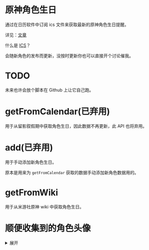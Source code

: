# 原神角色生日
通过在日历软件中订阅 ics 文件来获取最新的原神角色生日提醒。

详见：[文章]()

什么是 [ICS](https://zh.wikipedia.org/wiki/ICalendar)？

会随新角色的发布而更新，没按时更新你也可以直接开个讨论催我。



# TODO
未来也许会放个脚本在 Github 上让它自己跑。



# getFromCalendar(已弃用)
用于从留影叙假期中获取角色生日，因此数据不再更新，此 API 也将弃用。



# add(已弃用)
用于手动添加新角色生日。



原本是用来为 `getFromCalendar` 获取的数据手动添加新角色数据用的。

# getFromWiki
用于从米游社原神 wiki 中获取角色生日。



# 顺便收集到的角色头像
<details>
<summary>展开</summary>

![角色1](https://webstatic.mihoyo.com/upload/static-resource/2022/02/24/05679c9962fd54a4de2666d3bef2a134_2427497782284089493.png)
![角色2](https://webstatic.mihoyo.com/upload/static-resource/2022/02/24/66042545a052ebf57a0c631e7d446090_4203031452652142260.png)
![角色3](https://webstatic.mihoyo.com/upload/static-resource/2022/02/24/2a96bca659bcb6951f81737e1a7a3a93_5782948101374592251.png)
![角色4](https://webstatic.mihoyo.com/upload/static-resource/2023/05/26/06f8af712227267d912df1d57d168174_6981528938140917044.png)
![角色5](https://webstatic.mihoyo.com/upload/static-resource/2022/12/16/149d46e87b7805b916f24d8fa426dc4f_7980041467691988039.png)
![角色6](https://webstatic.mihoyo.com/upload/static-resource/2022/02/24/22204dda59512c8a5b35d20c017a5193_1871773170805398287.png)
![角色7](https://webstatic.mihoyo.com/upload/static-resource/2022/02/24/dd311c7d5598ea1b62f6a57e35597aa4_4480671453733501864.png)
![角色8](https://webstatic.mihoyo.com/upload/static-resource/2022/02/24/1987e71779ee95abef18be97b79e0104_4521215417254992430.png)
![角色9](https://webstatic.mihoyo.com/upload/static-resource/2023/01/18/aa946c056451c6280e7718571d1cfa8c_2141826118635568897.png)
![角色10](https://fastcdn.mihoyo.com/static-resource-v2/2023/08/17/3be7d0575e32f46172ba95a97a647856_3883052919929914724.png)
![角色11](https://fastcdn.mihoyo.com/static-resource-v2/2023/08/17/adfd562a6ab78c04fa38f5aed4091c0c_6090118550113251285.png)
![角色12](https://webstatic.mihoyo.com/upload/static-resource/2022/03/14/f1b50706030675277cafd6bbf3f7823f_3094026770145526314.png)
![角色13](https://webstatic.mihoyo.com/upload/static-resource/2022/02/24/4ec7ddb18da3556c9c72b0ada7697ecf_4860846387056216251.png)
![角色14](https://webstatic.mihoyo.com/upload/static-resource/2022/02/24/04b61b747ddb7507c3c9aa6d1b41997d_6466358702657229529.png)
![角色15](https://webstatic.mihoyo.com/upload/static-resource/2022/02/24/11df1956c9afddc976871f5cd18f3e55_1882264082162153303.png)
![角色16](https://webstatic.mihoyo.com/upload/static-resource/2022/03/30/0496e0c13ca5fa8f378fc55df1eea3fe_4076052981305794654.png)
![角色17](https://webstatic.mihoyo.com/upload/static-resource/2023/01/18/7d2c2316efb1c8095695361e8ffac76e_5024352982681421540.png)
![角色18](https://webstatic.mihoyo.com/upload/static-resource/2022/03/14/eea6ce40cb37799f89e97dbadf9157d4_1880203548262197077.png)
![角色19](https://webstatic.mihoyo.com/upload/static-resource/2022/02/24/1f921c6295f98f98c6dbcb8c72d0a32d_920080275698026207.png)
![角色20](https://webstatic.mihoyo.com/upload/static-resource/2022/09/13/ed74fcd862ff9bc4d73347724e8ba693_7444591801787948295.png)
![角色21](https://webstatic.mihoyo.com/upload/static-resource/2023/03/01/ee30eb223c696985e7f66bbb123a2285_5269618229783031045.png)
![角色22](https://webstatic.mihoyo.com/upload/static-resource/2023/05/26/0db84d2600e52e87e863535622febb9d_9065720012393184544.png)
![角色23](https://fastcdn.mihoyo.com/static-resource-v2/2023/11/08/3d242260e049500bc3ad1ff4793f9569_6339574078137157086.png)
![角色24](https://webstatic.mihoyo.com/upload/static-resource/2022/02/24/f7b2718beeb8aa5b6573bd4e1d9463b9_3495984559760798145.png)
![角色25](https://webstatic.mihoyo.com/upload/static-resource/2022/02/24/30bc73cc884f78655d0e9c729c865f43_2572415383439957784.png)
![角色26](https://webstatic.mihoyo.com/upload/static-resource/2022/02/24/1f9b0724ab51b5181e3a5f7269e549d6_767077575275095470.png)
![角色27](https://webstatic.mihoyo.com/upload/static-resource/2022/09/13/83a9c296217893e9af675497f8aa6f85_7316921063422802893.png)
![角色28](https://webstatic.mihoyo.com/upload/static-resource/2022/11/21/56151c2f9e79d9efb4489be04afb4639_2964652110904806138.png)
![角色29](https://webstatic.mihoyo.com/upload/static-resource/2022/02/24/9b145c0c4d88bc2929ea99d0534b812f_5583948209845106042.png)
![角色30](https://webstatic.mihoyo.com/upload/static-resource/2022/03/14/0dd41810b5d35e54e54c9df256b95bde_8244826722190419121.png)
![角色31](https://webstatic.mihoyo.com/upload/static-resource/2022/02/24/78ebb331495385322de259ee80f82492_7775816679283264612.png)
![角色32](https://webstatic.mihoyo.com/upload/static-resource/2022/02/24/f634af08084be0a075bf5b03776157ba_5538059042307006334.png)
![角色33](https://webstatic.mihoyo.com/upload/static-resource/2022/02/24/c6f6c4d0beef79e456671bd54e22371c_7132785758367907766.png)
![角色34](https://webstatic.mihoyo.com/upload/static-resource/2022/02/24/33594d138995e8dcd18ef6eca21e29e1_5833973899387063282.png)
![角色35](https://webstatic.mihoyo.com/upload/static-resource/2022/02/24/ad570995be64c8662c1ba95ab5af1d5c_4512120573239183654.png)
![角色36](https://webstatic.mihoyo.com/upload/static-resource/2022/11/21/dfb2cb828138c8b79390ba5e10f2ffd2_1575691290377981976.png)
![角色37](https://webstatic.mihoyo.com/upload/static-resource/2022/02/24/40ac5e95d40ceb392e83582d7f2817a9_8078446689869362867.png)
![角色38](https://webstatic.mihoyo.com/upload/static-resource/2022/02/24/14d919badc3ce82ea4396545f2dd6027_391183174961162855.png)
![角色39](https://webstatic.mihoyo.com/upload/static-resource/2022/02/24/eaf5281d523d1c825f1b8b9625312601_2965241403901684959.png)
![角色40](https://webstatic.mihoyo.com/upload/static-resource/2022/02/24/6d12d1f75f8f30f576d371ef1f818885_1496180927996923875.png)
![角色41](https://webstatic.mihoyo.com/upload/static-resource/2022/02/24/587b34181effb00cbd25ef9938a623cd_6253710526162637141.png)
![角色42](https://webstatic.mihoyo.com/upload/static-resource/2022/02/24/4982f771fb4d62e719f93452a87283c6_8786878764960347655.png)
![角色43](https://webstatic.mihoyo.com/upload/static-resource/2022/07/13/79ea4b1fdf861accae277279186edb50_5159300215311263819.png)
![角色44](https://webstatic.mihoyo.com/upload/static-resource/2022/06/20/d25065cdd0f2e16f6b5c3f28a343b492_7181900211254841503.png)
![角色45](https://webstatic.mihoyo.com/upload/static-resource/2023/05/26/08995849606dd35893b43145db2733e0_1747493019822729825.png)
![角色46](https://webstatic.mihoyo.com/upload/static-resource/2022/02/24/676e4cba01b3bc79a24a8d034f784009_6702923680561346568.png)
![角色47](https://webstatic.mihoyo.com/upload/static-resource/2022/02/24/2869460b1bd922a0c005e4f4f5076041_7221739942442261136.png)
![角色48](https://webstatic.mihoyo.com/upload/static-resource/2022/02/24/ef5259d534990bc0fa3784ad66dde03a_4978042498865211603.png)
![角色49](https://webstatic.mihoyo.com/upload/static-resource/2022/12/16/e472a6c16e5af333cc49fef339dc71b5_5881966747313782097.png)
![角色50](https://webstatic.mihoyo.com/upload/static-resource/2023/05/26/d484942f89c63c226924e7614bf4b34d_1694746196088497938.png)
![角色51](https://webstatic.mihoyo.com/upload/static-resource/2022/02/24/b6f195649a0e9534186d1e45cd24f6a0_7073949618149706539.png)
![角色52](https://webstatic.mihoyo.com/upload/static-resource/2022/02/24/f82bc068ff8d1e5966b5c806b546505b_3138284627086354787.png)
![角色53](https://webstatic.mihoyo.com/upload/static-resource/2022/02/24/7a8da06f361ac182ea89311bf15211c9_2154078965934195499.png)
![角色54](https://webstatic.mihoyo.com/upload/static-resource/2022/02/24/879e228684643d5c269ea46fb8f87a2d_8262390748306210857.png)
![角色55](https://fastcdn.mihoyo.com/static-resource-v2/2023/08/17/e9a9b20e6de721fec99e0d94991ced1b_2524954025192355249.png)
![角色56](https://webstatic.mihoyo.com/upload/static-resource/2022/02/24/e5a69c077a9d8b1bec78140fea4850ea_1138386718612757747.png)
![角色57](https://webstatic.mihoyo.com/upload/static-resource/2022/02/24/40a3d06a8bec53fbdf1e6097706a5fb1_8505167500900981828.png)
![角色58](https://webstatic.mihoyo.com/upload/static-resource/2022/02/24/f0ac5f716fad737e2413165ed10e39a7_2249057826858498337.png)
![角色59](https://webstatic.mihoyo.com/upload/static-resource/2022/02/24/6e1c215000c28626b0334bffdacad9eb_7258101385567508094.png)
![角色60](https://webstatic.mihoyo.com/upload/static-resource/2022/02/24/696cf2ea885d0f836cfa67e76355c955_5041797225394354184.png)
![角色61](https://webstatic.mihoyo.com/upload/static-resource/2022/11/21/e8b642a3fda4c4aa67232a3dd120c490_6184638667025833225.png)
![角色62](https://fastcdn.mihoyo.com/static-resource-v2/2023/11/08/48bfa1678335c611a41ea7b3ea0d5797_3458972102493077083.png)
![角色63](https://webstatic.mihoyo.com/upload/static-resource/2022/03/14/02ae95498a9f2fac96bf622d4867e00f_2003922267451938697.png)
![角色64](https://webstatic.mihoyo.com/upload/static-resource/2022/02/24/0d27478a04d52bdf6dffd21b895e11b9_2474147698707133278.png)
![角色65](https://webstatic.mihoyo.com/upload/static-resource/2022/02/24/e058dbbd8aa485eee10511962bc0d49c_4150490636421778681.png)
![角色66](https://webstatic.mihoyo.com/upload/static-resource/2022/02/24/bba7cf971fd63b7a65312ce946da1755_362828863795999201.png)
![角色67](https://fastcdn.mihoyo.com/static-resource-v2/2023/10/23/1f1a85c15de8f823e5d44a6d53c11ae6_1801124067913491530.png)
![角色68](https://webstatic.mihoyo.com/upload/static-resource/2022/02/24/c1e535b5f11b1543cd9b8a1f47de740f_2109808831807282889.png)
![角色69](https://webstatic.mihoyo.com/upload/static-resource/2022/02/24/b8f6c053b3d4372de8da9cc00dac6b8d_1480530930974442487.png)
![角色70](https://webstatic.mihoyo.com/upload/static-resource/2022/09/13/8eea93b99ecac47c45df3b87335c10c5_8049071345012609907.png)
![角色71](https://webstatic.mihoyo.com/upload/static-resource/2022/09/13/0b6d40e40804f19a43bd7376bf4591f0_5299390755932718720.png)
![角色72](https://webstatic.mihoyo.com/upload/static-resource/2022/11/21/0218c45665769aa1e30698df46432518_1418696763840260481.png)
![角色73](https://webstatic.mihoyo.com/upload/static-resource/2022/11/21/481ab7c8ec92170c3159017c3f2cfc36_8829963866565670667.png)
![角色74](https://fastcdn.mihoyo.com/static-resource-v2/2023/10/08/6c6aca299da65d209ea26afc78aa87f9_2945262558080815123.png)
</details>
